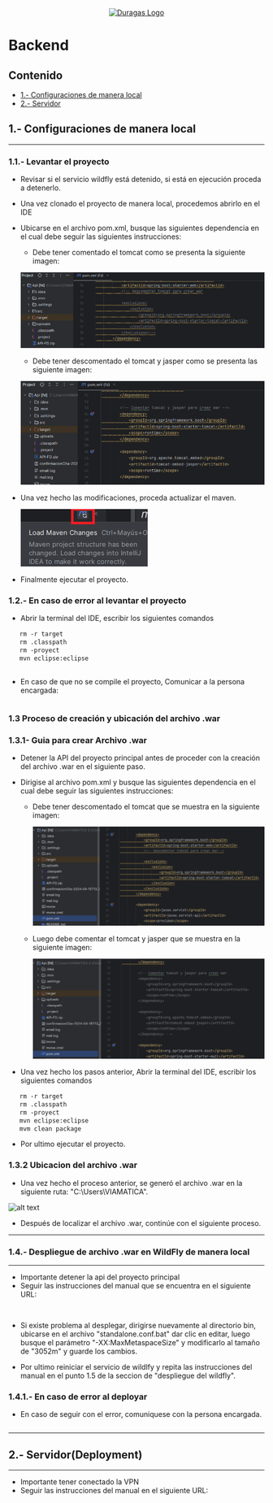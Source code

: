  <p align="center"><a href="#" target="_blank"><img src="https://duragaspromo.com/img/logo.png" width="400" alt="Duragas Logo"></a></p>

 
# Backend
## Contenido
- [1.- Configuraciones de manera local](#1--configuraciones-de-manera-local)
- [2.- Servidor](#2--servidordeployment)


## 1.- Configuraciones de manera local
---
### 1.1.- Levantar el proyecto
- Revisar si el servicio wildfly está detenido, si está en ejecución proceda a detenerlo.
- Una vez clonado el proyecto de manera local, procedemos abrirlo en el IDE 
- Ubicarse en el archivo pom.xml, busque las siguientes dependencia en el cual debe seguir las siguientes instrucciones:
   
   * Debe tener comentado el tomcat como se presenta la siguiente imagen:

   ![alt text](./src/img/tomcat.png)

   * Debe tener descomentado el tomcat y jasper como se presenta las siguiente imagen:

   ![alt text](./src/img/tomcat_jasper.png)


- Una vez hecho las modificaciones, proceda actualizar el maven.

   ![alt text](./src/img/maven.png)

- Finalmente ejecutar el proyecto.


### 1.2.- En caso de error al levantar el proyecto

- Abrir la terminal del IDE, escribir los siguientes comandos
```
   rm -r target
   rm .classpath
   rm -proyect
   mvn eclipse:eclipse
   
```
- En caso de que no se compile el proyecto, Comunicar a la persona encargada: 
```
```
### 1.3 Proceso de creación y ubicación del archivo .war

### 1.3.1- Guia para crear Archivo .war
 
 - Detener la API del proyecto principal antes de proceder con la creación del archivo .war en el siguiente paso.

 -  Dirigise al archivo pom.xml y busque las siguientes dependencia en el cual debe seguir las siguientes instrucciones:

      * Debe tener descomentado el tomcat que se muestra en la siguiente imagen:

         ![alt text](./src/img/pom.png)

      * Luego debe comentar el tomcat y jasper que se muestra en la siguiente imagen:

         ![alt text](./src/img/pom.xml.png)

- Una vez hecho los pasos anterior, Abrir la terminal del IDE, escribir los siguientes comandos
```
   rm -r target
   rm .classpath
   rm -proyect
   mvn eclipse:eclipse
   mvm clean package
```
- Por ultimo ejecutar el proyecto.

### 1.3.2 Ubicacion del archivo .war

- Una vez hecho el proceso anterior, se generó el archivo .war en la siguiente ruta: "C:\Users\VIAMATICA".

 ![alt text](./src/img/.png)

- Después de localizar el archivo .war, continúe con el siguiente proceso.
---
### 1.4.-  Despliegue de archivo .war en WildFly de manera local
---
- Importante detener la api del proyecto principal
- Seguir las instrucciones del manual que se encuentra en el siguiente URL:

```
 
``` 
- Si existe problema al desplegar, dirigirse nuevamente al directorio bin, ubicarse en el archivo "standalone.conf.bat" dar clic en editar, luego busque el parámetro "-XX:MaxMetaspaceSize" y modificarlo al tamaño de "3052m" y guarde los cambios.

- Por ultimo reiniciar el servicio de wildlfy y repita las instrucciones del manual en el punto 1.5 de la seccion de "despliegue del wildfly".

### 1.4.1.- En caso de error al deployar

 -  En caso de seguir con el error, comuniquese con la persona encargada.
 ```
 
```


---
## 2.- Servidor(Deployment)
---
- Importante tener conectado la VPN
- Seguir las instrucciones del manual en el siguiente URL:
```
 
```
